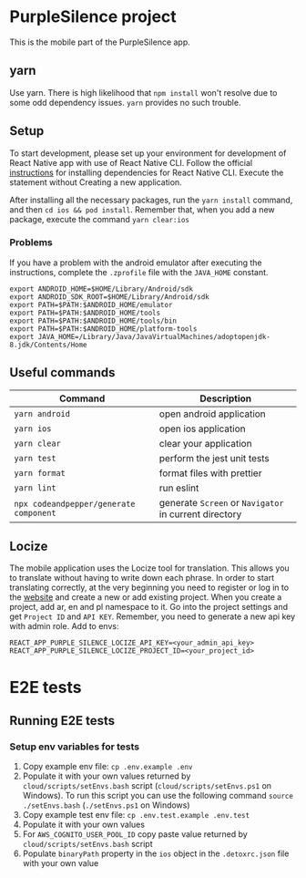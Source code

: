 # PurpleSilence project

This is the mobile part of the PurpleSilence app.

## yarn

Use yarn. There is high likelihood that `npm install` won't resolve due to some odd dependency issues. `yarn` provides no such trouble.


## Setup

To start development, please set up your environment for development of React Native app with use of React Native CLI.
Follow the official [instructions](https://reactnative.dev/docs/environment-setup) for installing dependencies for React Native CLI.
Execute the statement without Creating a new application.

After installing all the necessary packages, run the `yarn install` command, and then `cd ios && pod install`.
Remember that, when you add a new package, execute the command `yarn clear:ios`


### Problems

If you have a problem with the android emulator after executing the instructions, complete the `.zprofile` file with the `JAVA_HOME` constant.

```
export ANDROID_HOME=$HOME/Library/Android/sdk
export ANDROID_SDK_ROOT=$HOME/Library/Android/sdk
export PATH=$PATH:$ANDROID_HOME/emulator
export PATH=$PATH:$ANDROID_HOME/tools
export PATH=$PATH:$ANDROID_HOME/tools/bin
export PATH=$PATH:$ANDROID_HOME/platform-tools
export JAVA_HOME=/Library/Java/JavaVirtualMachines/adoptopenjdk-8.jdk/Contents/Home
```

## Useful commands

Command                                                                 | Description
-----                                                                   | -----------
`yarn android`                                                          | open android application
`yarn ios`                                                              | open ios application
`yarn clear`                                                            | clear your application
`yarn test`                                                             | perform the jest unit tests
`yarn format`                                                           | format files with prettier
`yarn lint`                                                             | run eslint
`npx codeandpepper/generate component`                                  | generate `Screen` or `Navigator` in current directory

## Locize

The mobile application uses the Locize tool for translation. This allows you to translate without having to write down each phrase.
In order to start translating correctly, at the very beginning you need to register or log in to the [website](https://www.locize.app/) and create a new or add existing project.
When you create a project, add ar, en and pl namespace to it. Go into the project settings and get `Project ID` and `API KEY`. Remember, you need to generate a new api key with admin role.
Add to envs:

```
REACT_APP_PURPLE_SILENCE_LOCIZE_API_KEY=<your_admin_api_key>
REACT_APP_PURPLE_SILENCE_LOCIZE_PROJECT_ID=<your_project_id>
```


# E2E tests

## Running E2E tests

### Setup env variables for tests

1. Copy example env file: `cp .env.example .env`
2. Populate it with your own values returned by `cloud/scripts/setEnvs.bash` script (`cloud/scripts/setEnvs.ps1` on Windows).
To run this script you can use the following command `source ./setEnvs.bash` (`./setEnvs.ps1` on Windows)
3. Copy example test env file: `cp .env.test.example .env.test`
4. Populate it with your own values
5. For `AWS_COGNITO_USER_POOL_ID` copy paste value returned by `cloud/scripts/setEnvs.bash` script
6. Populate `binaryPath` property in the `ios` object in the `.detoxrc.json` file with your own value
